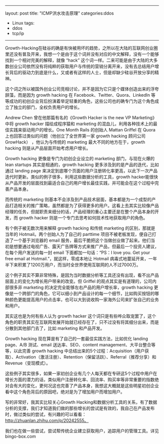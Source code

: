 
---
layout: post
title: "ICMP洪水攻击原理"
categories:ddos
- Linux
tags:
- ddos
- tcp/ip


---

 Growth-Hacking在硅谷的确是有快被用坏的趋势，之所以在大陆的互联网创业圈里还没有普及开来，我想一个是由于这个词并没有对应的中文解释，没有一个能够找到一个相对完美的解释，就像 “hack” 这个词一样。二来可能是由于大陆的大多数创业公司依然没有将纯粹的获取用户与传统的营销分离开来，没有去总结用户增长背后的驱动力到底是什么，又或者有这样的人士，但是却缺少硅谷开放分享的精神。

这个词之所以被国外创业公司竞相讨论，并不是因为它只是个媒体创造出来的浮夸辞藻，而是因为 growth hacking 在 Facebook、Twitter、Quora、LinkedIn 等等成功的初创企业背后扮演着举足轻重的角色，这些公司也的确专门为这个角色成立了独立的部门，全权负责用户的增长。

Andrew Chen 曾在他那篇有名的《Growth Hacker is the new VP Marketing》中将 growth hacker 描绘成程序猿和 marketing 的混血儿，利用各种技术上的最佳实践来驱动用户的增长。One Month Rails 的创始人 Mattan Griffel 在 Quora 上也回答过类似的问题（他创立了全世界第一家 growth hacking 顾问公司 GrowHack） ，他认为与传统的 marketing 最大不同的地方在于，growth hacking 则是从产品层面开始考虑用户增长。

Growth hacking 更像是专门为初创企业设立的 marketing 部门，与现在火爆的 lean startups 其实是相通的，growth hacking 更多涉及到的是产品的迭代，比如通过 landing page 来决定到底哪个页面的用户注册转化率更高，以此下一次产品迭代时更新。类似的例子很多，利用这些数据分析的工具，growth hacker能很快从产品开发的层面找到最适合自己的用户增长最佳实践，并可能会在这个过程中完善产品本身。

而传统的 marketing 则基本不会涉及到产品技术层面，基本都是为一个成型的产品打造相关的推广策略，虽然都是为了获得更多的用户。这看上去其实比较像产品经理的任务，但就职责来细分的话，产品经理的重心主要还是在整个产品本身的开发，而 growth hacker 则是一个专门去思考如何技术性地获取用户的角色。

有个例子被无数次用来解释 growth hacking 和传统 marketing 的区别，那就是当年的 Hotmail。两个创始人为了自己的 parttime 项目不被老板发现，便自己打造了一个基于浏览器的 email 服务，最后干脆把这个当做创业做了起来。他们当初是想要通过电视广告、露天广告牌等方式来推广产品，但最后一个投资人建议，在每个用户发送的每一封 email 下面都加一句话：“PS：I love you. Get your free email at Hotmail.”，就这样，零成本地让 Hotmail 病毒式地蔓延开来，一年半下来积累了1200万用户，而当时全世界使用互联网的人不过7000万。

这个例子其实不算非常特殊，是因为当时数据分析等工具还没有出现，看不出产品层面上的变化为增长用户带来的改变。但 Griffel 的观点其实是有道理的，公司内部很多非 marketing 的决定完全能够左右产品的用户增长率，growth hacking 更像是一个跨部门的角色，它可以细小到产品设计的每一个细节，比如购买按钮的哪种颜色更能提高用户的点击率，也可以大到说收购一家海外公司来扩张自己的业务和用户。




其实这也是为何有些人认为 growth hacker 这个词只是有些哗众取宠罢了，这个角色的职责其实在互联网发展开始就已经存在了，只不过没有将其细分出来，而是分散到其他部门去了，比如 marketing 和产品开发。




Growth hacking 现在算是有了自己的一套最佳实践方法，比如优化 landing page、A/B 测试、email 送达率、SEO、content management、大平台整合等等，以此完善 growth hacking 中总结出来的5个过程：Acquisition（用户获取）、Activation（激活注册）、Retention（保留活跃）、Referral（推荐分享）和 Revenue（变现模式）。

这些例子其实很多，如果一家初创企业有几个人每天都在专研这5个过程中用户在增长方面的潜力的话，类似用户注册转化率、回流率、购买率等非常重要的指数绝对会有大的变化，更何况这也完善了产品本身，我想这大概就是这些明星初创企业看中这个角色背后的原因吧，绝对是为了增加用户而增加用户。

写的非常好，我其实比较关心Growth Hacking和数据分析工具的关系，有了数据分析的支撑，我们才知道我们做的那些增长的尝试是有效的，我自己在产品发布时，做过类似的尝试，有兴趣的可以看看：
http://zhuanlan.zhihu.com/p/20242555。


我们也在做一些尝试，尝试帮传统企业建立获取用户，追踪用户的管理工具。详见
bingo-box.com
 